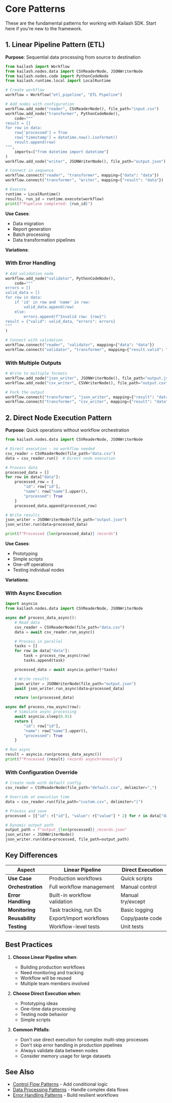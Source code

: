 # Core Patterns

These are the fundamental patterns for working with Kailash SDK. Start here if you're new to the framework.

## 1. Linear Pipeline Pattern (ETL)

**Purpose**: Sequential data processing from source to destination

```python
from kailash import Workflow
from kailash.nodes.data import CSVReaderNode, JSONWriterNode
from kailash.nodes.code import PythonCodeNode
from kailash.runtime.local import LocalRuntime

# Create workflow
workflow = Workflow("etl_pipeline", "ETL Pipeline")

# Add nodes with configuration
workflow.add_node("reader", CSVReaderNode(), file_path="input.csv")
workflow.add_node("transformer", PythonCodeNode(),
    code="""
result = []
for row in data:
    row['processed'] = True
    row['timestamp'] = datetime.now().isoformat()
    result.append(row)
""",
    imports=["from datetime import datetime"]
)
workflow.add_node("writer", JSONWriterNode(), file_path="output.json")

# Connect in sequence
workflow.connect("reader", "transformer", mapping={"data": "data"})
workflow.connect("transformer", "writer", mapping={"result": "data"})

# Execute
runtime = LocalRuntime()
results, run_id = runtime.execute(workflow)
print(f"Pipeline completed: {run_id}")
```

**Use Cases**:
- Data migration
- Report generation
- Batch processing
- Data transformation pipelines

**Variations**:

### With Error Handling
```python
# Add validation node
workflow.add_node("validator", PythonCodeNode(),
    code="""
errors = []
valid_data = []
for row in data:
    if 'id' in row and 'name' in row:
        valid_data.append(row)
    else:
        errors.append(f"Invalid row: {row}")
result = {"valid": valid_data, "errors": errors}
"""
)

# Connect with validation
workflow.connect("reader", "validator", mapping={"data": "data"})
workflow.connect("validator", "transformer", mapping={"result.valid": "data"})
```

### With Multiple Outputs
```python
# Write to multiple formats
workflow.add_node("json_writer", JSONWriterNode(), file_path="output.json")
workflow.add_node("csv_writer", CSVWriterNode(), file_path="output.csv")

# Fork the output
workflow.connect("transformer", "json_writer", mapping={"result": "data"})
workflow.connect("transformer", "csv_writer", mapping={"result": "data"})
```

## 2. Direct Node Execution Pattern

**Purpose**: Quick operations without workflow orchestration

```python
from kailash.nodes.data import CSVReaderNode, JSONWriterNode

# Direct execution - no workflow needed
csv_reader = CSVReaderNode(file_path="data.csv")
data = csv_reader.run()  # Direct node execution

# Process data
processed_data = []
for row in data["data"]:
    processed_row = {
        "id": row["id"],
        "name": row["name"].upper(),
        "processed": True
    }
    processed_data.append(processed_row)

# Write results
json_writer = JSONWriterNode(file_path="output.json")
json_writer.run(data=processed_data)

print(f"Processed {len(processed_data)} records")
```

**Use Cases**:
- Prototyping
- Simple scripts
- One-off operations
- Testing individual nodes

**Variations**:

### With Async Execution
```python
import asyncio
from kailash.nodes.data import CSVReaderNode, JSONWriterNode

async def process_data_async():
    # Read data
    csv_reader = CSVReaderNode(file_path="data.csv")
    data = await csv_reader.run_async()

    # Process in parallel
    tasks = []
    for row in data["data"]:
        task = process_row_async(row)
        tasks.append(task)

    processed_data = await asyncio.gather(*tasks)

    # Write results
    json_writer = JSONWriterNode(file_path="output.json")
    await json_writer.run_async(data=processed_data)

    return len(processed_data)

async def process_row_async(row):
    # Simulate async processing
    await asyncio.sleep(0.01)
    return {
        "id": row["id"],
        "name": row["name"].upper(),
        "processed": True
    }

# Run async
result = asyncio.run(process_data_async())
print(f"Processed {result} records asynchronously")
```

### With Configuration Override
```python
# Create node with default config
csv_reader = CSVReaderNode(file_path="default.csv", delimiter=",")

# Override at execution time
data = csv_reader.run(file_path="custom.csv", delimiter="|")

# Process and save
processed = [{"id": r["id"], "value": r["value"] * 2} for r in data["data"]]

# Dynamic output path
output_path = f"output_{len(processed)}_records.json"
json_writer = JSONWriterNode()
json_writer.run(data=processed, file_path=output_path)
```

## Key Differences

| Aspect | Linear Pipeline | Direct Execution |
|--------|----------------|------------------|
| **Use Case** | Production workflows | Quick scripts |
| **Orchestration** | Full workflow management | Manual control |
| **Error Handling** | Built-in workflow validation | Manual try/except |
| **Monitoring** | Task tracking, run IDs | Basic logging |
| **Reusability** | Export/import workflows | Copy/paste code |
| **Testing** | Workflow-level tests | Unit tests |

## Best Practices

1. **Choose Linear Pipeline when**:
   - Building production workflows
   - Need monitoring and tracking
   - Workflow will be reused
   - Multiple team members involved

2. **Choose Direct Execution when**:
   - Prototyping ideas
   - One-time data processing
   - Testing node behavior
   - Simple scripts

3. **Common Pitfalls**:
   - Don't use direct execution for complex multi-step processes
   - Don't skip error handling in production pipelines
   - Always validate data between nodes
   - Consider memory usage for large datasets

## See Also
- [Control Flow Patterns](02-control-flow-patterns.md) - Add conditional logic
- [Data Processing Patterns](03-data-processing-patterns.md) - Handle complex data flows
- [Error Handling Patterns](05-error-handling-patterns.md) - Build resilient workflows
